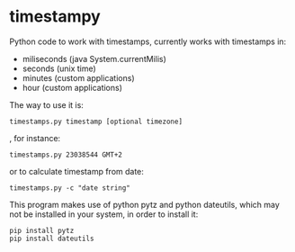 timestampy
==========

Python code to work with timestamps, currently works with timestamps in:
- miliseconds (java System.currentMilis)
- seconds (unix time)
- minutes (custom applications)
- hour (custom applications)

The way to use it is:
```
timestamps.py timestamp [optional timezone]
```
, for instance:
```
timestamps.py 23038544 GMT+2
```

or to calculate timestamp from date:
```
timestamps.py -c "date string"
```

This program makes use of python pytz and python dateutils, which may not be installed in your system, in order to install it:
```
pip install pytz
pip install dateutils
```
